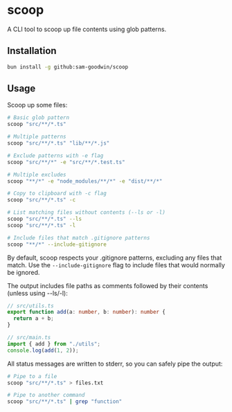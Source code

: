 # scoop

A CLI tool to scoop up file contents using glob patterns.

## Installation

```bash
bun install -g github:sam-goodwin/scoop
```

## Usage

Scoop up some files:

```bash
# Basic glob pattern
scoop "src/**/*.ts"

# Multiple patterns
scoop "src/**/*.ts" "lib/**/*.js"

# Exclude patterns with -e flag
scoop "src/**/*" -e "src/**/*.test.ts"

# Multiple excludes
scoop "**/*" -e "node_modules/**/*" -e "dist/**/*"

# Copy to clipboard with -c flag
scoop "src/**/*.ts" -c

# List matching files without contents (--ls or -l)
scoop "src/**/*.ts" --ls
scoop "src/**/*.ts" -l

# Include files that match .gitignore patterns
scoop "**/*" --include-gitignore
```

By default, scoop respects your .gitignore patterns, excluding any files that match. Use the `--include-gitignore` flag to include files that would normally be ignored.

The output includes file paths as comments followed by their contents (unless using --ls/-l):

```ts
// src/utils.ts
export function add(a: number, b: number): number {
  return a + b;
}

// src/main.ts
import { add } from "./utils";
console.log(add(1, 2));
```

All status messages are written to stderr, so you can safely pipe the output:

```bash
# Pipe to a file
scoop "src/**/*.ts" > files.txt

# Pipe to another command
scoop "src/**/*.ts" | grep "function"
```
